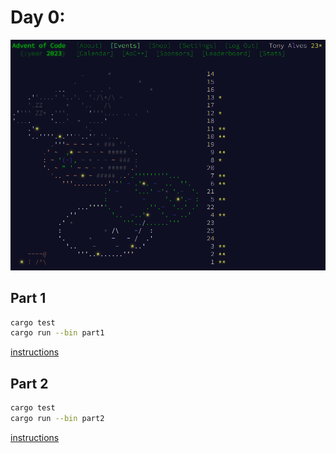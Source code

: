 # Day 0:

![Completed](completed.png)

## Part 1

```bash
cargo test
cargo run --bin part1
```

[instructions](https://adventofcode.com/2023/day/13)


## Part 2

```bash
cargo test
cargo run --bin part2
```

[instructions](https://adventofcode.com/2023/day/13#part2)
